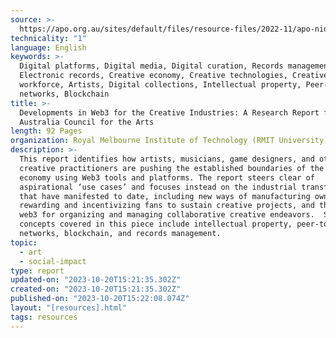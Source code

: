 ```yaml
---
source: >-
  https://apo.org.au/sites/default/files/resource-files/2022-11/apo-nid319849_0.pdf
technicality: "1"
language: English
keywords: >-
  Digital platforms, Digital media, Digital curation, Records management,
  Electronic records, Creative economy, Creative technologies, Creative
  workforce, Artists, Digital collections, Intellectual property, Peer-to-peer
  networks, Blockchain
title: >-
  Developments in Web3 for the Creative Industries: A Research Report for the
  Australia Council for the Arts
length: 92 Pages
organization: Royal Melbourne Institute of Technology (RMIT University)
description: >-
  This report identifies how artists, musicians, game designers, and other
  creative practitioners are pushing the established boundaries of the creative
  economy using Web3 tools and platforms. The report steers clear of
  aspirational ‘use cases’ and focuses instead on the industrial transformations
  that have manifested to date, including new ways of manufacturing ownership,
  rewarding and incentivizing fans to sustain creative projects, and the use of
  web3 for organizing and managing collaborative creative endeavors.  Some
  concepts covered in this piece include intellectual property, peer-to-peer
  networks, blockchain, and records management.
topic:
  - art
  - social-impact
type: report
updated-on: "2023-10-20T15:21:35.302Z"
created-on: "2023-10-20T15:21:35.302Z"
published-on: "2023-10-20T15:22:08.074Z"
layout: "[resources].html"
tags: resources
---
```

